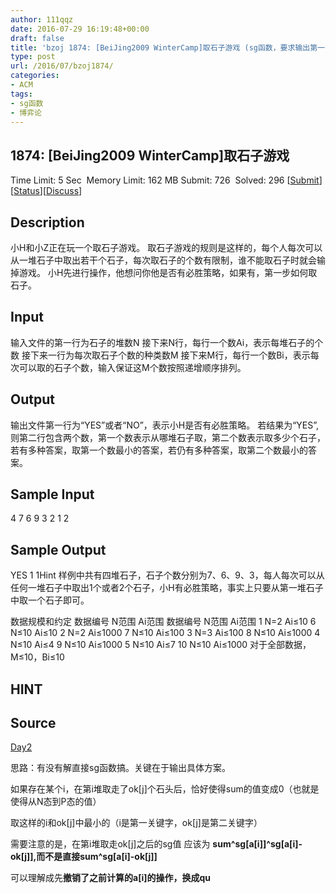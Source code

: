 ```yaml
---
author: 111qqz
date: 2016-07-29 16:19:48+00:00
draft: false
title: 'bzoj 1874: [BeiJing2009 WinterCamp]取石子游戏 (sg函数，要求输出第一步具体方案)'
type: post
url: /2016/07/bzoj1874/
categories:
- ACM
tags:
- sg函数
- 博弈论
---
```





## 1874: [BeiJing2009 WinterCamp]取石子游戏


Time Limit: 5 Sec  Memory Limit: 162 MB
Submit: 726  Solved: 296
[[Submit](http://www.lydsy.com/JudgeOnline/submitpage.php?id=1874)][[Status](http://www.lydsy.com/JudgeOnline/problemstatus.php?id=1874)][[Discuss](http://www.lydsy.com/JudgeOnline/bbs.php?id=1874)]


## Description




小H和小Z正在玩一个取石子游戏。 取石子游戏的规则是这样的，每个人每次可以从一堆石子中取出若干个石子，每次取石子的个数有限制，谁不能取石子时就会输掉游戏。 小H先进行操作，他想问你他是否有必胜策略，如果有，第一步如何取石子。




## Input




输入文件的第一行为石子的堆数N 接下来N行，每行一个数Ai，表示每堆石子的个数 接下来一行为每次取石子个数的种类数M 接下来M行，每行一个数Bi，表示每次可以取的石子个数，输入保证这M个数按照递增顺序排列。




## Output




输出文件第一行为“YES”或者“NO”，表示小H是否有必胜策略。 若结果为“YES”,则第二行包含两个数，第一个数表示从哪堆石子取，第二个数表示取多少个石子，若有多种答案，取第一个数最小的答案，若仍有多种答案，取第二个数最小的答案。




## Sample Input




4
7
6
9
3
2
1
2 






## Sample Output




YES
1 1Hint
样例中共有四堆石子，石子个数分别为7、6、9、3，每人每次可以从任何一堆石子中取出1个或者2个石子，小H有必胜策略，事实上只要从第一堆石子中取一个石子即可。

数据规模和约定
数据编号 N范围 Ai范围 数据编号 N范围 Ai范围
1 N=2 Ai≤10 6 N≤10 Ai≤10
2 N=2 Ai≤1000 7 N≤10 Ai≤100
3 N=3 Ai≤100 8 N≤10 Ai≤1000
4 N≤10 Ai≤4 9 N≤10 Ai≤1000
5 N≤10 Ai≤7 10 N≤10 Ai≤1000
对于全部数据，M≤10，Bi≤10






## HINT







## Source






[Day2](http://www.lydsy.com/JudgeOnline/problemset.php?search=Day2)






思路：有没有解直接sg函数搞。关键在于输出具体方案。

如果存在某个i，在第i堆取走了ok[j]个石头后，恰好使得sum的值变成0（也就是使得从N态到P态的值）

取这样的i和ok[j]中最小的（i是第一关键字，ok[j]是第二关键字）

需要注意的是，在第i堆取走ok[j]之后的sg值 应该为 **sum^sg[a[i]]^sg[a[i]-ok[j]],而不是直接sum^sg[a[i]-ok[j]]**

可以理解成先**撤销了之前计算的a[i]的操作，换成qu**


